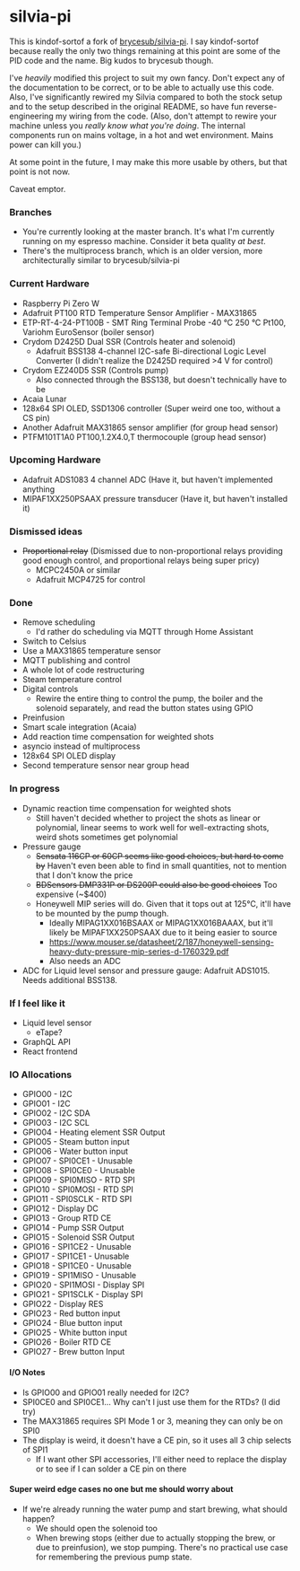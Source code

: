 # silvia-pi
This is kindof-sortof a fork of [brycesub/silvia-pi](https://github.com/brycesub/silvia-pi). I say kindof-sortof because really the only two things remaining at this point are some of the PID code and the name. Big kudos to brycesub though.

I've *heavily* modified this project to suit my own fancy. Don't expect any of the documentation to be correct, 
or to be able to actually use this code. Also, I've significantly rewired my Silvia compared to both the stock setup
and to the setup described in the original README, so have fun reverse-engineering my wiring from the code. (Also, don't attempt to rewire your machine unless you *really know what you're doing*. The internal components run on mains voltage, in a hot and wet environment. Mains power can kill you.)

At some point in the future, I may make this more usable by others, but that point is not now.

Caveat emptor.

### Branches
* You're currently looking at the master branch. It's what I'm currently running on my espresso machine. Consider it beta quality *at best*.
* There's the multiprocess branch, which is an older version, more architecturally similar to brycesub/silvia-pi

### Current Hardware
* Raspberry Pi Zero W
* Adafruit PT100 RTD Temperature Sensor Amplifier - MAX31865
* ETP-RT-4-24-PT100B - SMT Ring Terminal Probe -40 °C 250 °C Pt100, Variohm EuroSensor (boiler sensor)
* Crydom D2425D Dual SSR (Controls heater and solenoid)
    * Adafruit BSS138 4-channel I2C-safe Bi-directional Logic Level Converter (I didn't realize the D2425D required >4 V for control)
* Crydom EZ240D5 SSR (Controls pump)
    * Also connected through the BSS138, but doesn't technically have to be
* Acaia Lunar
* 128x64 SPI OLED, SSD1306 controller (Super weird one too, without a CS pin)
* Another Adafruit MAX31865 sensor amplifier (for group head sensor)
* PTFM101T1A0 PT100,1.2X4.0,T thermocouple (group head sensor)

### Upcoming Hardware
* Adafruit ADS1083 4 channel ADC (Have it, but haven't implemented anything
* MIPAF1XX250PSAAX pressure transducer (Have it, but haven't installed it)

### Dismissed ideas
* ~~Proportional relay~~ (Dismissed due to non-proportional relays providing good enough control, and proportional relays being super pricy)
   * MCPC2450A or similar
   * Adafruit MCP4725 for control

### Done
* Remove scheduling
   * I'd rather do scheduling via MQTT through Home Assistant
* Switch to Celsius
* Use a MAX31865 temperature sensor
* MQTT publishing and control
* A whole lot of code restructuring
* Steam temperature control
* Digital controls
   * Rewire the entire thing to control the pump, the boiler and the solenoid separately, and read the button states using GPIO
* Preinfusion
* Smart scale integration (Acaia)
* Add reaction time compensation for weighted shots
* asyncio instead of multiprocess
* 128x64 SPI OLED display
* Second temperature sensor near group head

### In progress
* Dynamic reaction time compensation for weighted shots
   * Still haven't decided whether to project the shots as linear or polynomial, linear seems to work well for well-extracting shots, weird shots sometimes get polynomial
* Pressure gauge
    * ~~Sensata 116CP or 60CP seems like good choices, but hard to come by~~ Haven't even been able to find in small quantities, not to mention that I don't know the price
    * ~~BDSensors DMP331P or DS200P could also be good choices~~ Too expensive (~$400)
    * Honeywell MIP series will do. Given that it tops out at 125°C, it'll have to be mounted by the pump though.
      * Ideally MIPAG1XX016BSAAX or MIPAG1XX016BAAAX, but it'll likely be MIPAF1XX250PSAAX due to it being easier to source
      * https://www.mouser.se/datasheet/2/187/honeywell-sensing-heavy-duty-pressure-mip-series-d-1760329.pdf
      * Also needs an ADC
* ADC for Liquid level sensor and pressure gauge: Adafruit ADS1015. Needs additional BSS138.

### If I feel like it
* Liquid level sensor
    * eTape?
* GraphQL API
* React frontend

### IO Allocations

* GPIO00 - I2C
* GPIO01 - I2C
* GPIO02 - I2C SDA
* GPIO03 - I2C SCL
* GPIO04 - Heating element SSR Output
* GPIO05 - Steam button input
* GPIO06 - Water button input
* GPIO07 - SPI0CE1 - Unusable
* GPIO08 - SPI0CE0 - Unusable
* GPIO09 - SPI0MISO - RTD SPI
* GPIO10 - SPI0MOSI - RTD SPI
* GPIO11 - SPI0SCLK - RTD SPI
* GPIO12 - Display DC
* GPIO13 - Group RTD CE
* GPIO14 - Pump SSR Output
* GPIO15 - Solenoid SSR Output
* GPIO16 - SPI1CE2 - Unusable
* GPIO17 - SPI1CE1 - Unusable
* GPIO18 - SPI1CE0 - Unusable
* GPIO19 - SPI1MISO - Unusable
* GPIO20 - SPI1MOSI - Display SPI
* GPIO21 - SPI1SCLK - Display SPI
* GPIO22 - Display RES
* GPIO23 - Red button input
* GPIO24 - Blue button input
* GPIO25 - White button input
* GPIO26 - Boiler RTD CE
* GPIO27 - Brew button Input

#### I/O Notes
* Is GPIO00 and GPIO01 really needed for I2C?
* SPI0CE0 and SPI0CE1... Why can't I just use them for the RTDs? (I did try)
* The MAX31865 requires SPI Mode 1 or 3, meaning they can only be on SPI0
* The display is weird, it doesn't have a CE pin, so it uses all 3 chip selects of SPI1
   * If I want other SPI accessories, I'll either need to replace the display or to see if I can solder a CE pin on there

#### Super weird edge cases no one but me should worry about
* If we're already running the water pump and start brewing, what should happen?
    * We should open the solenoid too
    * When brewing stops (either due to actually stopping the brew, or due to preinfusion), we stop pumping. There's no practical use case for remembering the previous pump state.
    
